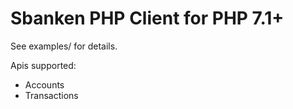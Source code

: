 # Sbanken PHP Client for PHP 7.1+

See examples/ for details.

Apis supported:

- Accounts
- Transactions

